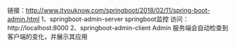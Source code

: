 链接：http://www.ityouknow.com/springboot/2018/02/11/spring-boot-admin.html
1、springboot-admin-server
springboot监控
访问：http://localhost:8000
2、springboot-admin-client
Admin 服务端会自动检查到客户端的变化，并展示其应用